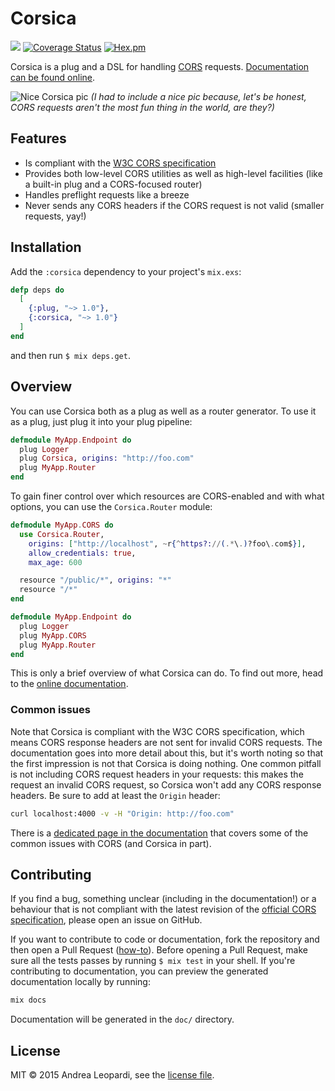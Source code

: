 # Corsica

![](https://github.com/whatyouhide/corsica/workflows/CI/badge.svg)
[![Coverage Status](https://coveralls.io/repos/github/whatyouhide/corsica/badge.svg?branch=main)](https://coveralls.io/github/whatyouhide/corsica?branch=main)
[![Hex.pm](https://img.shields.io/hexpm/v/corsica.svg)](https://hex.pm/packages/corsica)

Corsica is a plug and a DSL for handling [CORS][cors-wiki] requests.
[Documentation can be found online][docs].

![Nice Corsica pic][image]
*(I had to include a nice pic because, let's be honest, CORS requests aren't the
most fun thing in the world, are they?)*

## Features

* Is compliant with the [W3C CORS specification][cors-spec]
* Provides both low-level CORS utilities as well as high-level facilities (like
    a built-in plug and a CORS-focused router)
* Handles preflight requests like a breeze
* Never sends any CORS headers if the CORS request is not valid (smaller
    requests, yay!)

## Installation

Add the `:corsica` dependency to your project's `mix.exs`:

```elixir
defp deps do
  [
    {:plug, "~> 1.0"},
    {:corsica, "~> 1.0"}
  ]
end
```

and then run `$ mix deps.get`.

## Overview

You can use Corsica both as a plug as well as a router generator. To use it as a
plug, just plug it into your plug pipeline:

```elixir
defmodule MyApp.Endpoint do
  plug Logger
  plug Corsica, origins: "http://foo.com"
  plug MyApp.Router
end
```

To gain finer control over which resources are CORS-enabled and with what
options, you can use the `Corsica.Router` module:

```elixir
defmodule MyApp.CORS do
  use Corsica.Router,
    origins: ["http://localhost", ~r{^https?://(.*\.)?foo\.com$}],
    allow_credentials: true,
    max_age: 600

  resource "/public/*", origins: "*"
  resource "/*"
end

defmodule MyApp.Endpoint do
  plug Logger
  plug MyApp.CORS
  plug MyApp.Router
end
```

This is only a brief overview of what Corsica can do. To find out more, head to
the [online documentation][docs].

### Common issues

Note that Corsica is compliant with the W3C CORS specification, which means CORS
response headers are not sent for invalid CORS requests. The documentation goes
into more detail about this, but it's worth noting so that the first impression
is not that Corsica is doing nothing. One common pitfall is not including CORS
request headers in your requests: this makes the request an invalid CORS
request, so Corsica won't add any CORS response headers. Be sure to add at least
the `Origin` header:

```sh
curl localhost:4000 -v -H "Origin: http://foo.com"
```

There is a [dedicated page in the documentation](https://hexdocs.pm/corsica/common-issues.html) that covers some of the common issues with CORS (and Corsica in part).

## Contributing

If you find a bug, something unclear (including in the documentation!) or a
behaviour that is not compliant with the latest revision of the
[official CORS specification][cors-spec], please open an issue on GitHub.

If you want to contribute to code or documentation, fork the repository and then
open a Pull Request
([how-to](https://help.github.com/articles/using-pull-requests/)). Before
opening a Pull Request, make sure all the tests passes by running `$ mix test`
in your shell. If you're contributing to documentation, you can preview the
generated documentation locally by running:

```bash
mix docs
```

Documentation will be generated in the `doc/` directory.

## License

MIT &copy; 2015 Andrea Leopardi, see the [license file](LICENSE.txt).

[image]: http://i.imgur.com/n2DZpEU.jpg
[docs]: https://hexdocs.pm/corsica
[cors-wiki]: http://en.wikipedia.org/wiki/Cross-origin_resource_sharing
[cors-spec]: http://www.w3.org/TR/cors
[plug]: https://github.com/elixir-lang/plug

